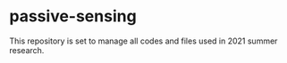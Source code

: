 # passive-sensing
This repository is set to manage all codes and files used in 2021 summer research.

